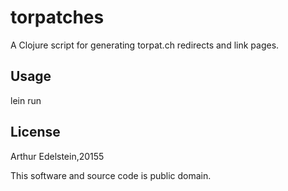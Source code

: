 # torpatches

A Clojure script for generating torpat.ch redirects and link pages.

## Usage

lein run

## License

Arthur Edelstein,20155

This software and source code is public domain.

